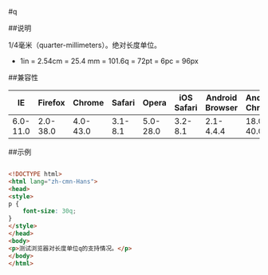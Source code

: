 #q

##说明

1/4毫米（quarter-millimeters）。绝对长度单位。

- 1in = 2.54cm = 25.4 mm = 101.6q = 72pt = 6pc = 96px


##兼容性


<table class="compatible">
<thead>
	<tr>
		<th>IE</th>
		<th>Firefox</th>
		<th>Chrome</th>
		<th>Safari</th>
		<th>Opera</th>
		<th>iOS Safari</th>
		<th>Android Browser</th>
		<th>Android Chrome</th>
	</tr>
</thead>
<tbody>
	<tr>
		<td class="unsupport">6.0-11.0</td>
		<td class="unsupport">2.0-38.0</td>
		<td class="unsupport">4.0-43.0</td>
		<td class="unsupport">3.1-8.1</td>
		<td class="unsupport">5.0-28.0</td>
		<td class="unsupport">3.2-8.1</td>
		<td class="unsupport">2.1-4.4.4</td>
		<td class="unsupport">18.0-40.0</td>
	</tr>
</tbody>
</table>




##示例

```html

<!DOCTYPE html>
<html lang="zh-cmn-Hans">
<head>
<style>
p {
	font-size: 30q;
}
</style>
</head>
<body>
<p>测试浏览器对长度单位q的支持情况。</p>
</body>
</html>

```
